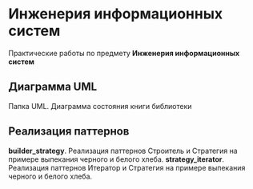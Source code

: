 # Инженерия информационных систем 
Практические работы по предмету __Инженерия информационных систем__

## Диаграмма UML 
Папка UML. Диаграмма состояния книги библиотеки 
## Реализация паттернов 
   __builder_strategy__. Реализация паттернов Строитель и Стратегия на примере выпекания черного и белого хлеба. 
   __strategy_iterator__. Реализация паттернов Итератор и Стратегия на примере выпекания черного и белого хлеба.

